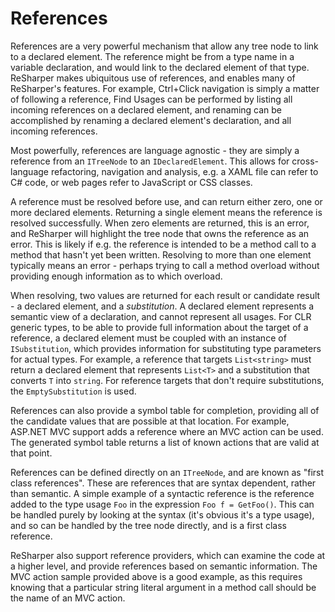 # References

References are a very powerful mechanism that allow any tree node to link to a declared element. The reference might be from a type name in a variable declaration, and would link to the declared element of that type. ReSharper makes ubiquitous use of references, and enables many of ReSharper's features. For example, Ctrl+Click navigation is simply a matter of following a reference, Find Usages can be performed by listing all incoming references on a declared element, and renaming can be accomplished by renaming a declared element's declaration, and all incoming references.

Most powerfully, references are language agnostic - they are simply a reference from an `ITreeNode` to an `IDeclaredElement`. This allows for cross-language refactoring, navigation and analysis, e.g. a XAML file can refer to C# code, or web pages refer to JavaScript or CSS classes.

A reference must be resolved before use, and can return either zero, one or more declared elements. Returning a single element means the reference is resolved successfully. When zero elements are returned, this is an error, and ReSharper will highlight the tree node that owns the reference as an error. This is likely if e.g. the reference is intended to be a method call to a method that hasn't yet been written. Resolving to more than one element typically means an error - perhaps trying to call a method overload without providing enough information as to which overload.

When resolving, two values are returned for each result or candidate result - a declared element, and a *substitution*. A declared element represents a semantic view of a declaration, and cannot represent all usages. For CLR generic types, to be able to provide full information about the target of a reference, a declared element must be coupled with an instance of `ISubstitution`, which provides information for substituting type parameters for actual types. For example, a reference that targets `List<string>` must return a declared element that represents `List<T>` and a substitution that converts `T` into `string`. For reference targets that don't require substitutions, the `EmptySubstitution` is used.

References can also provide a symbol table for completion, providing all of the candidate values that are possible at that location. For example, ASP.NET MVC support adds a reference where an MVC action can be used. The generated symbol table returns a list of known actions that are valid at that point.

References can be defined directly on an `ITreeNode`, and are known as "first class references". These are references that are syntax dependent, rather than semantic. A simple example of a syntactic reference is the reference added to the type usage `Foo` in the expression `Foo f = GetFoo()`. This can be handled purely by looking at the syntax (it's obvious it's a type usage), and so can be handled by the tree node directly, and is a first class reference.

ReSharper also support reference providers, which can examine the code at a higher level, and provide references based on semantic information. The MVC action sample provided above is a good example, as this requires knowing that a particular string literal argument in a method call should be the name of an MVC action.
